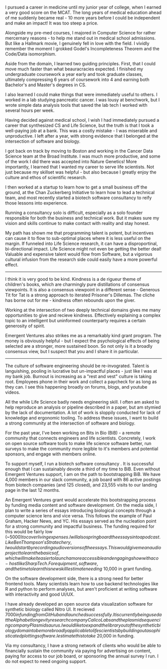 I pursued a career in medicine until my junior year of college, when I earned a very good score on the MCAT. The long years of medical education ahead of me suddenly became real - 10 more years before I could be independent and make an impact! It was too steep a price.

Alongside my pre-med courses, I majored in Computer Science for rather mercernary reasons - to help me stand out in medical school admissions. But like a Hallmark movie, I genuinely fell in love with the field. I vividly remember the moment I grokked Godel's Incompleteness Theorem and the Code/Data isomorphism.

Aside from the domain, I learned two guiding principles. First, that I could move much faster than what beauracracies expected. I finished my undergraduate coursework a year early and took graduate classes, ultimately compressing 6 years of coursework into 4 and earning both Bachelor's and Master's degrees in CS.

I also learned I could make things that were immediately useful to others. I worked in a lab studying pancreatic cancer. I was lousy at benchwork, but I wrote simple data analysis tools that saved the lab tech I worked with several hours per week.

Having decided against medical school, I wish I had immediately pursued a career that synthesized CS and Life Science, but the truth is that I took a well-paying job at a bank. This was a costly mistake - I was miserable and unproductive. I left after a year, with strong evidence that I belonged at the intersection of software and biology.

I got back on track by moving to Boston and working in the Cancer Data Science team at the Broad Institute. I was much more productive, and some of the work I did there was accepted into Nature Genetics! More importantly, I learned that I wanted my career to serve life scientists. Not just because my skillset was helpful - but also because I greatly enjoy the culture and ethos of scientific research.

I then worked at a startup to learn how to get a small business off the ground, at the Chan Zuckerberg Initiative to learn how to lead a technical team, and most recently started a biotech software consultancy to reify those lessons into experience.

Running a consultancy solo is difficult, especially as a solo founder responsible for both the business and technical work. But it makes sure my vision and skills continue to make contact with reality and stay honest.

My path has shown me that programming talent is potent, but incentives can cause it to flow to sub-optimal places where it is less useful on the margin. If funneled into Life Science research, it can have a disproportinal, bi-directional impact. Life Science might not even be getting the better deal! Valuable and expensive talent would flow from Software, but a vigorous cultural infusion from the research side could easily have a more powerful effect.

---

I think it is very good to be kind. Kindness is a de rigueur theme of children's books, which are charmingly pure distillations of consensus viewpoints. It is also a consensus viewpoint in a different sense - Generous Tit for Tat is a strong approach to iterated Prisoner's Dillemas. The cliche has borne out for me - kindness often rebounds upon the giver.

Working at the intersection of two deeply technical domains gives me many opportunities to give and recieve kindness. Effectively explaining a complex topic to an intelligent but uninformed counterparty requires a certain generosity of spirit.

Emergent Ventures also strikes me as a remarkably kind grant program. The money is obviously helpful - but I expect the psychological effects of being selected are a stronger, more sustained boon. So not only is it a broadly consensus view, but I suspect that you and I share it in particular.

---

The culture of software engineering should be re-invograted. Talent is languishing, pooling in lucrative but un-impactful places - just like I was at my bank job. Burnout is increasing as a "rest and vest" culture is taking root. Employees phone in their work and collect a paycheck for as long as they can. I see this happening broadly on forums, blogs, and youtube videos.

All the while Life Science badly needs engineering skill. I often am asked to help reproduce an analysis or pipeline described in a paper, but am stymied by the lack of documentation. A lot of work is sloppily conducted for lack of knowledge and ergonomic tooling. To address these issues, I want to build a strong community at the intersection of software and biology.

For the past year, I've been working on Bits in Bio (BiB) - a remote community that connects engineers and life scientists. Concretely, I work on open source software tools to make life science software better, run surveys to make the community more legible to it's members and potential sponsors, and engage with members online.

To support myself, I run a biotech software consultancy . It is successful enough that I can sustainably devote a third of my time to BiB. Even without Emergent Ventures support, I am on the path to bootstrapping BiB. We have 4,000 members in our slack community, a job board with 86 active postings from biotech companies (and 125 closed), and 23,555 visits to our landing page in the last 12 months.

An Emergent Ventures grant would accelerate this bootstrapping process by funding media content and software development. On the media side, I plan to write a series of essays introducing biological concepts through a computer science lens and vice versa. This follows the example of Paul Graham, Hacker News, and YC. His essays served as the nucleation point for a strong community and impactful business. The funding required for this would be fairly low (~$5000) to cover living expenses. I will also springboard the essays into a podcast. Like Ben Thompson's Stratechery, I would start by recording audio versions of the essays. This would give me an audio project to learn the basics of, which will make it easier to launch a more accessible and engaging show with a co-host like Sharp Tech. For equipment, software, and the time to learn this new skill I estimate needing ~$10,000 in grant funding.

On the software development side, there is a strong need for better frontend tools. Many scientists learn how to use backend technologies like R and python to perform analyses, but aren't proficient at writing software with interactivity and good UI/UX.

I have already developed an open source data visualization software for synthetic biology called Nitro UI. It recieved $7000 in funding from GitHub and launched successfully. It is currently being used at the Alphabet longevity research company Calico Labs and the plasmid sequencing company Plasmidsaurus. I would like to expand the library out of the synthetic biology domain to be more broadly applicable to life scientists by building out a sophisticated plotting software. I estimate this to take ~$20,000 in funding.

Via my consultancy, I have a strong network of clients who would be able to financially sustain the community via paying for advertising on content, paying for access to our job board, or sponsoring the annual survey I run. I do not expect to need ongoing support.
